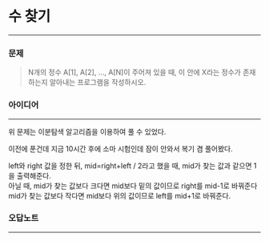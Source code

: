 # 수 찾기
------------
### 문제

>N개의 정수 A[1], A[2], …, A[N]이 주어져 있을 때, 이 안에 X라는 정수가 존재하는지 알아내는 프로그램을 작성하시오.

### 아이디어 
----------
위 문제는 이분탐색 알고리즘을 이용하여 풀 수 있었다.

이전에 푼건데 지금 10시간 후에 소마 시험인데 잠이 안와서 복기 겸 풀어봤다.

left와 right 값을 정한 뒤, mid=right+left / 2라고 했을 때, mid가 찾는 값과 같으면 1을 출력해준다.  
아닐 때, mid가 찾는 값보다 크다면 mid보다 밑의 값이므로 right를 mid-1로 바꿔준다
mid가 찾는 값보다 작다면 mid보다 위의 값이므로 left를 mid+1로 바꿔준다.

### 오답노트
----------